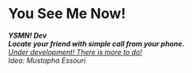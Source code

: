 # You See Me Now!
<b><i>YSMN! Dev<i></b><br>
<b>Locate your friend with simple call from your phone.</b>&nbsp;
<br/>
<u>Under development! There is more to do!</u><br>
<i>Idea:</i>&nbsp;Mustapha Essouri
